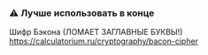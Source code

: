 
### ⚠️ Лучше использовать в конце
Шифр Бэкона (ЛОМАЕТ ЗАГЛАВНЫЕ БУКВЫ!) https://calculatorium.ru/cryptography/bacon-cipher
